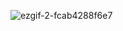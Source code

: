 ![ezgif-2-fcab4288f6e7](https://user-images.githubusercontent.com/52450937/136158924-fe4abe9e-3a78-465e-8e72-8f7c87144f7d.gif)